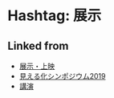 # Hashtag: 展示

## Linked from

* [展示・上映](展示・上映.md)
* [見える化シンポジウム2019](見える化シンポジウム2019.md)
* [講演](講演.md)

